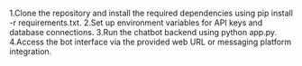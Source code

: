 1.Clone the repository and install the required dependencies using pip install -r requirements.txt.
2.Set up environment variables for API keys and database connections.
3.Run the chatbot backend using python app.py.
4.Access the bot interface via the provided web URL or messaging platform integration.
